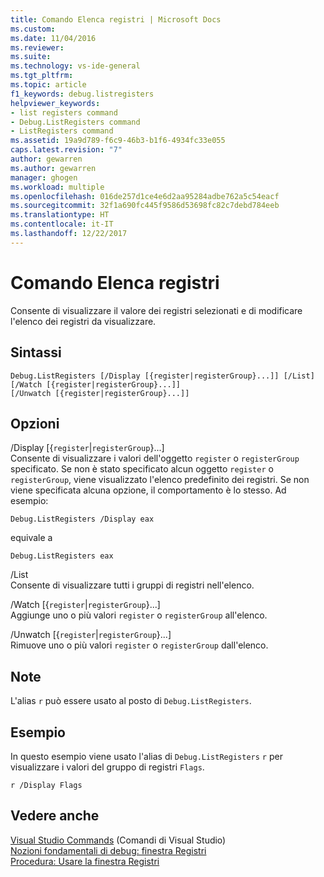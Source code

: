 ```yaml
---
title: Comando Elenca registri | Microsoft Docs
ms.custom: 
ms.date: 11/04/2016
ms.reviewer: 
ms.suite: 
ms.technology: vs-ide-general
ms.tgt_pltfrm: 
ms.topic: article
f1_keywords: debug.listregisters
helpviewer_keywords:
- list registers command
- Debug.ListRegisters command
- ListRegisters command
ms.assetid: 19a9d789-f6c9-46b3-b1f6-4934fc33e055
caps.latest.revision: "7"
author: gewarren
ms.author: gewarren
manager: ghogen
ms.workload: multiple
ms.openlocfilehash: 016de257d1ce4e6d2aa95284adbe762a5c54eacf
ms.sourcegitcommit: 32f1a690fc445f9586d53698fc82c7debd784eeb
ms.translationtype: HT
ms.contentlocale: it-IT
ms.lasthandoff: 12/22/2017
---
```

# <a name="list-registers-command"></a>Comando Elenca registri
Consente di visualizzare il valore dei registri selezionati e di modificare l'elenco dei registri da visualizzare.  
  
## <a name="syntax"></a>Sintassi  
  
```  
Debug.ListRegisters [/Display [{register|registerGroup}...]] [/List]  
[/Watch [{register|registerGroup}...]]  
[/Unwatch [{register|registerGroup}...]]  
```  
  
## <a name="switches"></a>Opzioni  
 /Display [{`register`&#124;`registerGroup`}...]  
 Consente di visualizzare i valori dell'oggetto `register` o `registerGroup` specificato. Se non è stato specificato alcun oggetto `register` o `registerGroup`, viene visualizzato l'elenco predefinito dei registri. Se non viene specificata alcuna opzione, il comportamento è lo stesso. Ad esempio:  
  
 `Debug.ListRegisters /Display eax`  
  
 equivale a  
  
 `Debug.ListRegisters eax`  
  
 /List  
 Consente di visualizzare tutti i gruppi di registri nell'elenco.  
  
 /Watch [{`register`&#124;`registerGroup`}...]  
 Aggiunge uno o più valori `register` o `registerGroup` all'elenco.  
  
 /Unwatch [{`register`&#124;`registerGroup`}...]  
 Rimuove uno o più valori `register` o `registerGroup` dall'elenco.  
  
## <a name="remarks"></a>Note  
 L'alias `r` può essere usato al posto di `Debug.ListRegisters`.  
  
## <a name="example"></a>Esempio  
 In questo esempio viene usato l'alias di `Debug.ListRegisters` `r` per visualizzare i valori del gruppo di registri `Flags`.  
  
```  
r /Display Flags  
```  
  
## <a name="see-also"></a>Vedere anche  
 [Visual Studio Commands](../../ide/reference/visual-studio-commands.md)  (Comandi di Visual Studio)  
 [Nozioni fondamentali di debug: finestra Registri](../../debugger/debugging-basics-registers-window.md)   
 [Procedura: Usare la finestra Registri](../../debugger/how-to-use-the-registers-window.md)